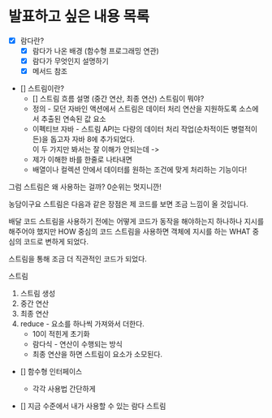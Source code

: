 # 발표하고 싶은 내용 목록
 - [x] 람다란?  
   - [x] 람다가 나온 배경 (함수형 프로그래밍 연관)
   - [x] 람다가 무엇인지 설명하기
   - [x] 메서드 참조 

- [] 스트림이란? 
  - [] 스트림 흐름 설명 (중간 연산, 최종 연산) 
스트림이 뭐야? 
  - 정의 - 모던 자바인 액션에서 스트림은 데이터 처리 연산을 지원하도록 소스에서 추출된 연속된 값 요소 
  - 이펙티브 자바 - 스트림 API는 다량의 데이터 처리 작업(순차적이든 병렬적이든)을 돕고자 자바 8에 추가되었다.  
이 두 가지만 봐서는 잘 이해가 안되는데 -> 
  - 제가 이해한 바를 한줄로 나타내면 
  - 배열이나 컬렉션 안에서 데이터를 원하는 조건에 맞게 처리하는 기능이다!

그럼 스트림은 왜 사용하는 걸까? 
0순위는 멋지니깐! 
 
농담이구요 
스트림은 다음과 같은 장점은 제 코드를 보면 조금 느낌이 올 것입니다. 

배달 코드 
스트림을 사용하기 전에는 어떻게 코드가 동작을 해야하는지 하나하나 지시를 해주어야 했지만 HOW 중심의 코드 
스트림을 사용하면 객체에 지시를 하는 WHAT 중심의 코드로 변하게 되었다. 

스트림을 통해 조금 더 직관적인 코드가 되었다. 

스트림 
1. 스트림 생성 
2. 중간 연산 
3. 최종 연산 
4. reduce - 요소를 하나씩 가져와서 더한다. 
    - 10이 적힌게 초기화 
    - 람다식 - 연산이 수행되는 방식 
    - 최종 연산을 하면 스트림이 요소가 소모된다. 

- [] 함수형 인터페이스 
  - 각각 사용법 간단하게 



- [] 지금 수준에서 내가 사용할 수 있는 람다 스트림    